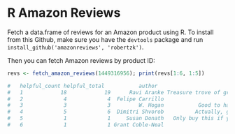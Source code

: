 R Amazon Reviews
=====

Fetch a data.frame of reviews for an Amazon product using R. To install from this Github,
make sure you have the `devtools` package and run `install_github('amazonreviews', 'robertzk')`. 

Then you can fetch Amazon reviews by product ID:

````R
revs <- fetch_amazon_reviews(1449316956); print(revs[1:6, 1:5])

#   helpful_count helpful_total           author                                        title              date
#   1            18            19      Ravi Aranke Treasure trove of graphing ideas and recipes  January 10, 2013
#   2             4             4  Felipe Carrillo                                   Great book February 24, 2013
#   3             3             3         W. Hogan           Good to have physical copy on hand December 12, 2013
#   4             5             6  Dimitri Shvorob          Actually, ggplot2 graphics cookbook  February 6, 2013
#   5             1             1     Susan Donath   Only buy this if you want to learn ggplot2 February 16, 2014
#   6             1             1 Grant Coble-Neal                                   Great book  February 2, 2014
````

